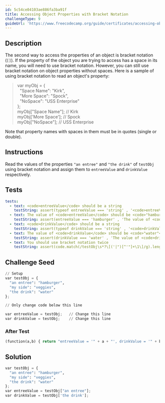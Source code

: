 ```yaml
---
id: 5c54ce04103ae886fa3ba91f
title: Accessing Object Properties with Bracket Notation
challengeType: 9
guideUrl: 'https://www.freecodecamp.org/guide/certificates/accessing-objects-properties-with-bracket-notation'
---
```


## Description
<section id='description'>
The second way to access the properties of an object is bracket notation (<code>[]</code>). If the property of the object you are trying to access has a space in its name, you will need to use bracket notation.
However, you can still use bracket notation on object properties without spaces.
Here is a sample of using bracket notation to read an object's property:
<blockquote>var myObj = {<br>&nbsp;&nbsp;"Space Name": "Kirk",<br>&nbsp;&nbsp;"More Space": "Spock",<br>&nbsp;&nbsp;"NoSpace": "USS Enterprise"<br>};<br>myObj["Space Name"]; // Kirk<br>myObj['More Space']; // Spock<br>myObj["NoSpace"];    // USS Enterprise</blockquote>
Note that property names with spaces in them must be in quotes (single or double).
</section>

## Instructions
<section id='instructions'>
Read the values of the properties <code>"an entree"</code> and <code>"the drink"</code> of <code>testObj</code> using bracket notation and assign them to <code>entreeValue</code> and <code>drinkValue</code> respectively.
</section>

## Tests
<section id='tests'>

```yml
tests:
  - text: <code>entreeValue</code> should be a string
    testString: assert(typeof entreeValue === 'string' , '<code>entreeValue</code> should be a string');
  - text: The value of <code>entreeValue</code> should be <code>"hamburger"</code>
    testString: assert(entreeValue === 'hamburger' , 'The value of <code>entreeValue</code> should be <code>"hamburger"</code>');
  - text: <code>drinkValue</code> should be a string
    testString: assert(typeof drinkValue === 'string' , '<code>drinkValue</code> should be a string');
  - text: The value of <code>drinkValue</code> should be <code>"water"</code>
    testString: assert(drinkValue === 'water' , 'The value of <code>drinkValue</code> should be <code>"water"</code>');
  - text: You should use bracket notation twice
    testString: assert(code.match(/testObj\s*?\[('|")[^'"]+\1\]/g).length > 1, 'You should use bracket notation twice');

```

</section>

## Challenge Seed
<section id='challengeSeed'>

<div id='py-seed'>

```python
// Setup
var testObj = {
  "an entree": "hamburger",
  "my side": "veggies",
  "the drink": "water"
};

// Only change code below this line

var entreeValue = testObj;   // Change this line
var drinkValue = testObj;    // Change this line
```

</div>


### After Test
<div id='js-teardown'>

```python
(function(a,b) { return "entreeValue = '" + a + "', drinkValue = '" + b + "'"; })(entreeValue,drinkValue);
```

</div>

</section>

## Solution
<section id='solution'>


```python
var testObj = {
  "an entree": "hamburger",
  "my side": "veggies",
  "the drink": "water"
};
var entreeValue = testObj["an entree"];
var drinkValue = testObj['the drink'];
```

</section>
